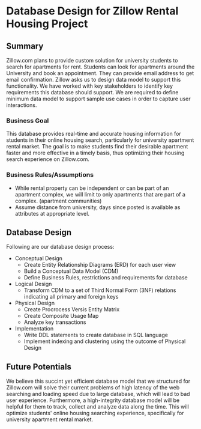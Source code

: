 # Database Design for Zillow Rental Housing Project
## Summary
Zillow.com plans to provide custom solution for university students to search for apartments for rent. Students can look for apartments around the University and book an appointment. They can provide email address to get email confirmation. Zillow asks us to design data model to support this functionality. We have worked with key stakeholders to identify key requirements this database should support. We are required to define minimum data model to support sample use cases in order to capture user interactions. 
### Business Goal
This database provides real-time and accurate housing information for students in their online housing search, particularly for university apartment rental market. The goal is to make students find their desirable apartment faster and more effective in a timely basis, thus optimizing their housing search experience on Zillow.com.

### Business Rules/Assumptions
* While rental property can be independent or can be part of an apartment complex, we will limit to only apartments that are part of a complex. (apartment communities)
* Assume distance from university, days since posted is available as attributes at appropriate level.

## Database Design
Following are our database design process:

* Conceptual Design
    - Create Entity Relationship Diagrams (ERD) for each user view
    - Build a Conceptual Data Model (CDM)
    - Define Business Rules, restrictions and requirements for database
* Logical Design
    - Transform CDM to a set of Third Normal Form (3NF) relations indicating all primary and foreign keys
* Physical Design
    - Create Procrocess Versis Entity Matrix
    - Create Composite Usage Map
    - Analyze key transactions
* Implementation
    - Write DDL statements to create database in SQL language
    - Implement indexing and clustering using the outcome of Physical Design
## Future Potentials
We believe this succint yet efficient database model that we structured for Zillow.com will solve their current problems of high latency of the web searching and loading speed due to large database, which will lead to bad user experience. Furthermore, a high-integrity database model will be helpful for them to track, collect and analyze data along the time. This will optimize students' online housing searching experience, specifically for university apartment rental market. 
